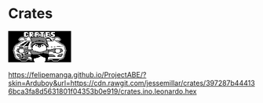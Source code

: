 # Crates
![Menu Graphic](art/menu/menu.png)

https://felipemanga.github.io/ProjectABE/?skin=Arduboy&url=https://cdn.rawgit.com/jessemillar/crates/397287b444136bca3fa8d5631801f04353b0e919/crates.ino.leonardo.hex
